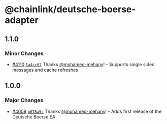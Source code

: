 # @chainlink/deutsche-boerse-adapter

## 1.1.0

### Minor Changes

- [#4110](https://github.com/smartcontractkit/external-adapters-js/pull/4110) [`1a4cc67`](https://github.com/smartcontractkit/external-adapters-js/commit/1a4cc674476f2dcb6ab5d0a5f076aaaa0e267568) Thanks [@mohamed-mehany](https://github.com/mohamed-mehany)! - Supports single sided messages and cache refreshes

## 1.0.0

### Major Changes

- [#4009](https://github.com/smartcontractkit/external-adapters-js/pull/4009) [`b678a5c`](https://github.com/smartcontractkit/external-adapters-js/commit/b678a5c72340d7ffba6aa6bf5f3bba167dd77d86) Thanks [@mohamed-mehany](https://github.com/mohamed-mehany)! - Adds first release of the Deutsche Boerse EA
